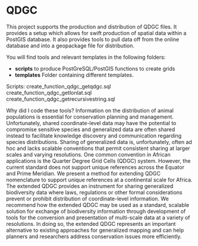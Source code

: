 QDGC
====

This project supports the production and distribution of QDGC files. It provides a setup which allows for swift production of spatial data within a PostGIS database. It also provides tools to pull data off from the online database and into a geopackage file for distribution.

You will find tools and relevant templates in the following folders:

- **scripts** to produce PostGreSQL/PostGIS functions to create grids
- **templates** Folder containing different templates.

Scripts:
create_function_qdgc_getqdgc.sql
create_function_qdgc_getlonlat.sql
create_function_qdgc_getrecursivestring.sql

Why did I code these tools? Information on the distribution of animal populations is essential for conservation planning and management. Unfortunately, shared coordinate-level data may have the potential to compromise sensitive species and generalized data are often shared instead to facilitate knowledge discovery and communication regarding species distributions. Sharing of generalized data is, unfortunately, often ad hoc and lacks scalable conventions that permit consistent sharing at larger scales and varying resolutions. One common convention in African applications is the Quarter Degree Grid Cells (QDGC) system. However, the current standard does not support unique references across the Equator and Prime Meridian. We present a method for extending QDGC nomenclature to support unique references at a continental scale for Africa. The extended QDGC provides an instrument for sharing generalized biodiversity data where laws, regulations or other formal considerations prevent or prohibit distribution of coordinate-level information. We recommend how the extended QDGC may be used as a standard, scalable solution for exchange of biodiversity information through development of tools for the conversion and presentation of multi-scale data at a variety of resolutions. In doing so, the extended QDGC represents an important alternative to existing approaches for generalized mapping and can help planners and researchers address conservation issues more efficiently.
